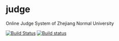 # judge
Online Judge System of Zhejiang Normal University

[![Build Status](https://travis-ci.org/zjnu-acm/judge.svg?branch=master)](https://travis-ci.org/zjnu-acm/judge)
[![Build status](https://ci.appveyor.com/api/projects/status/ylo2t1tvg36ejpwf?svg=true)](https://ci.appveyor.com/project/zhanhb/judge)
